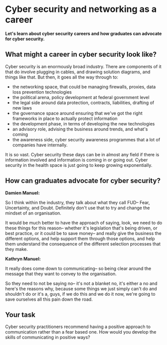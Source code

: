 # Cyber security and networking as a career

**Let's learn about cyber security careers and how graduates can advocate for cyber security.**

## What might a career in cyber security look like?

Cyber security is an enormously broad industry. There are components of it that do involve plugging in cables, and drawing solution diagrams, and things like that. But then, it goes all the way through to:

* the networking space, that could be managing firewalls, proxies, data loss prevention technologies
* the political arena, policy development at federal government level
* the legal side around data protection, contracts, liabilities, drafting of new laws
* the governance space around ensuring that we've got the right frameworks in place to actually protect information
* the development phase, in terms of developing the new technologies
* an advisory role, advising the business around trends, and what's coming
* the awareness side, cyber security awareness programmes that a lot of companies have internally.

It is so vast. Cyber security these days can be in almost any field if there is information involved and information is coming in or going out. Cyber security in the health space is just going to keep growing exponentially.

## How can graduates advocate for cyber security?

**Damien Manuel:**

So I think within the industry, they talk about what they call FUD– Fear, Uncertainty, and Doubt. Definitely don't use that to try and change the mindset of an organisation.

It would be much better to have the approach of saying, look, we need to do these things for this reason– whether it's legislation that's being driven, or best practice, or it could be to save money– and really give the business the different options, and help support them through those options, and help them understand the consequence of the different selection processes that they make.

**Kathryn Manuel:**

It really does come down to communicating– so being clear around the message that they want to convey to the organisation.

So they need to not be saying no– it's not a blanket no, it's either a no and here's the reasons why, because some things we just simply can't do and shouldn't do or it's a, guys, if we do this and we do it now, we're going to save ourselves all this pain down the road.

## Your task
Cyber security practitioners recommend having a positive approach to communication rather than a fear based one. How would you develop the skills of communicating in positive ways?